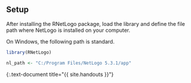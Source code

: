 ---
---


## Setup

After installing the RNetLogo package, load the library and define the file path where NetLogo is installed on your computer.

On Windows, the following path is standard.


~~~r
library(RNetLogo)

nl_path <- "C:/Program Files/NetLogo 5.3.1/app"
~~~
{:.text-document title="{{ site.handouts }}"}


